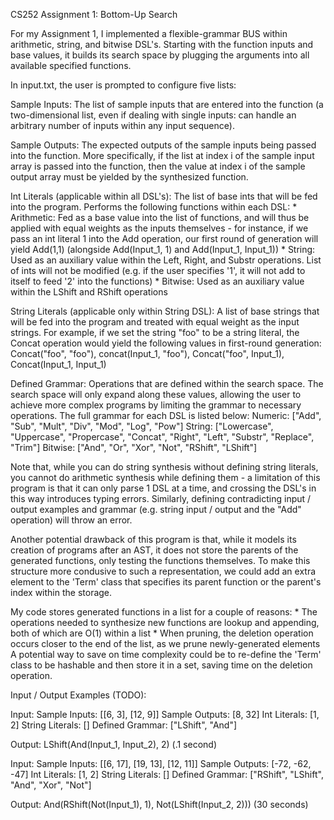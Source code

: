 

CS252 Assignment 1: Bottom-Up Search

For my Assignment 1, I implemented a flexible-grammar BUS within arithmetic, string, and bitwise DSL's. Starting with the function inputs and base values, it builds its search space by plugging the arguments into all available specified functions. 

In input.txt, the user is prompted to configure five lists:

Sample Inputs: The list of sample inputs that are entered into the function (a two-dimensional list, even if dealing with single inputs: can handle an arbitrary number of inputs within any input sequence).

Sample Outputs: The expected outputs of the sample inputs being passed into the function. More specifically, if the list at index i of the sample input array is passed into the function, then the value at index i of the sample output array must be yielded by the synthesized function.

Int Literals (applicable within all DSL's): The list of base ints that will be fed into the program. Performs the following functions within each DSL:
	* Arithmetic: Fed as a base value into the list of functions, and will thus be applied with equal weights as the inputs themselves - for instance, if we pass an int literal 1 into the Add operation, our first round of generation will yield Add(1,1) (alongside Add(Input_1, 1) and Add(Input_1, Input_1))
	* String: Used as an auxiliary value within the Left, Right, and Substr operations. List of ints will not be modified (e.g. if the user specifies '1', it will not add to itself to feed '2' into the functions)
	* Bitwise: Used as an auxiliary value within the LShift and RShift operations

String Literals (applicable only within String DSL): A list of base strings that will be fed into the program and treated with equal weight as the input strings. For example, if we set the string "foo" to be a string literal, the Concat operation would yield the following values in first-round generation: Concat("foo", "foo"), concat(Input_1, "foo"), Concat("foo", Input_1), Concat(Input_1, Input_1)

Defined Grammar: Operations that are defined within the search space. The search space will only expand along these values, allowing the user to achieve more complex programs by limiting the grammar to necessary operations. The full grammar for each DSL is listed below: 
Numeric: ["Add", "Sub", "Mult", "Div", "Mod", "Log", "Pow"]
String: ["Lowercase", "Uppercase", "Propercase", "Concat", "Right", "Left", "Substr", "Replace", "Trim"]
Bitwise: ["And", "Or", "Xor", "Not", "RShift", "LShift"]

Note that, while you can do string synthesis without defining string literals, you cannot do arithmetic synthesis while defining them - a limitation of this program is that it can only parse 1 DSL at a time, and crossing the DSL's in this way introduces typing errors. Similarly, defining contradicting input / output examples and grammar (e.g. string input / output and the "Add" operation) will throw an error.

Another potential drawback of this program is that, while it models its creation of programs after an AST, it does not store the parents of the generated functions, only testing the functions themselves. To make this structure more condusive to such a representation, we could add an extra element to the 'Term' class that specifies its parent function or the parent's index within the storage. 

My code stores generated functions in a list for a couple of reasons: 
	* The operations needed to synthesize new functions are lookup and appending, both of which are O(1) within a list
	* When pruning, the deletion operation occurs closer to the end of the list, as we prune newly-generated elements
A potential way to save on time complexity could be to re-define the 'Term' class to be hashable and then store it in a set, saving time on the deletion operation.
  


Input / Output Examples (TODO): 

Input:
Sample Inputs: [[6, 3], [12, 9]]
Sample Outputs: [8, 32]
Int Literals: [1, 2]
String Literals: []
Defined Grammar: ["LShift", "And"]

Output:
LShift(And(Input_1, Input_2), 2)
(.1 second)

Input: 
Sample Inputs: [[6, 17], [19, 13], [12, 11]]
Sample Outputs: [-72, -62, -47]
Int Literals: [1, 2]
String Literals: []
Defined Grammar: ["RShift", "LShift", "And", "Xor", "Not"]

Output: 
And(RShift(Not(Input_1), 1), Not(LShift(Input_2, 2)))
(30 seconds)
